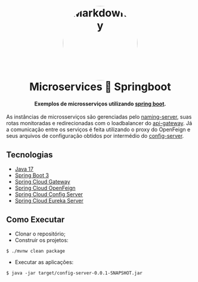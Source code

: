 <h1 align="center">
  <br>
  <a href="https://github.com/marksduarte/microservices-springboot">
  <img src="https://marksduarte.dev/img/logo.png" alt="Markdownify" width="200" style="border-radius: 50%"></a>
  <br>
  Microservices 💚 Springboot
  <br>
</h1>

<h4 align="center">Exemplos de microsserviços utilizando <a href="https://spring.io">spring boot</a>.</h4>

As instâncias de microsserviços são gerenciadas pelo [naming-server](https://github.com/marksduarte/microservices-springboot/tree/main/naming-server),
suas rotas monitoradas e redirecionadas com o loadbalancer do [api-gateway](https://github.com/marksduarte/microservices-springboot/tree/main/api-gateway). 
Já a comunicação entre os serviços é feita utilizando o proxy do OpenFeign e seus arquivos de configuração obtidos por intermédio do [config-server](https://github.com/marksduarte/microservices-springboot/tree/main/config-server).

## Tecnologias

- [Java 17](https://openjdk.org/)
- [Spring Boot 3](https://spring.io/projects/spring-boot)
- [Spring Cloud Gateway](https://spring.io/projects/spring-cloud-gateway)
- [Spring Cloud OpenFeign](https://spring.io/projects/spring-cloud-openfeign)
- [Spring Cloud Config Server](https://spring.io/projects/spring-cloud-config)
- [Spring Cloud Eureka Server](https://spring.io/projects/spring-cloud-netflix)

## Como Executar
- Clonar o repositório;
- Construir os projetos:
```
$ ./mvnw clean package
```
- Executar as aplicações:
```
$ java -jar target/config-server-0.0.1-SNAPSHOT.jar
```
